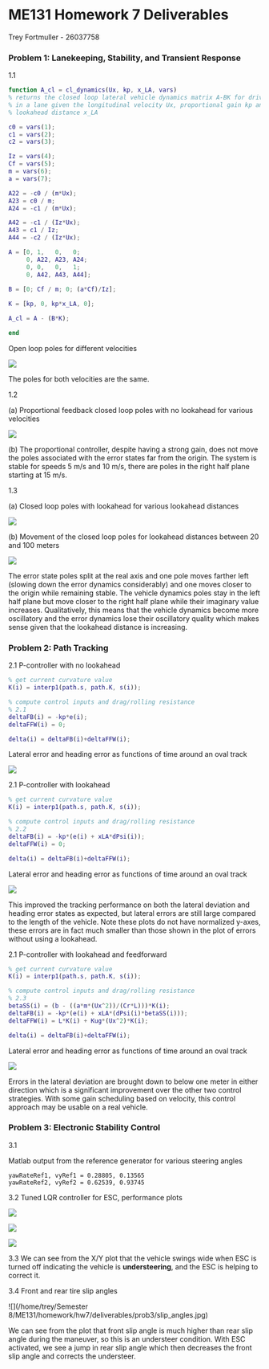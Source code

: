 # ME131 Homework 7 Deliverables

Trey Fortmuller - 26037758

### Problem 1: Lanekeeping, Stability, and Transient Response

1.1

```matlab
function A_cl = cl_dynamics(Ux, kp, x_LA, vars)
% returns the closed loop lateral vehicle dynamics matrix A-BK for driving
% in a lane given the longitudinal velocity Ux, proportional gain kp and
% lookahead distance x_LA

c0 = vars(1);
c1 = vars(2);
c2 = vars(3);

Iz = vars(4);
Cf = vars(5);
m = vars(6);
a = vars(7);

A22 = -c0 / (m*Ux);
A23 = c0 / m;
A24 = -c1 / (m*Ux);

A42 = -c1 / (Iz*Ux);
A43 = c1 / Iz;
A44 = -c2 / (Iz*Ux);

A = [0, 1,   0,   0;
     0, A22, A23, A24;
     0, 0,   0,   1;
     0, A42, A43, A44];
 
B = [0; Cf / m; 0; (a*Cf)/Iz];

K = [kp, 0, kp*x_LA, 0];

A_cl = A - (B*K);

end
```

Open loop poles for different velocities

![](/home/trey/Dev/me131/homework/hw7/deliverables/prob1/open_loop_poles.jpg)

The poles for both velocities are the same.

1.2

(a) Proportional feedback closed loop poles with no lookahead for various velocities

![](/home/trey/Dev/me131/homework/hw7/deliverables/prob1/cl_no_lookahead.jpg)

(b) The proportional controller, despite having a strong gain, does not move the poles associated with the error states far from the origin. The system is stable for speeds 5 m/s and 10 m/s, there are poles in the right half plane starting at 15 m/s.

1.3

(a) Closed loop poles with lookahead for various lookahead distances

![](/home/trey/Dev/me131/homework/hw7/deliverables/prob1/cl_lookahead.jpg)

(b) Movement of the closed loop poles for lookahead distances between 20 and 100 meters

![](/home/trey/Dev/me131/homework/hw7/deliverables/prob1/cl_lookahead_pole_movement.jpg)

The error state poles split at the real axis and one pole moves farther left (slowing down the error dynamics considerably) and one moves closer to the origin while remaining stable. The vehicle dynamics poles stay in the left half plane but move closer to the right half plane while their imaginary value increases. Qualitatively, this means that the vehicle dynamics become more oscillatory and the error dynamics lose their oscillatory quality which makes sense given that the lookahead distance is increasing.



### Problem 2: Path Tracking

2.1 P-controller with no lookahead

```matlab
% get current curvature value
K(i) = interp1(path.s, path.K, s(i));

% compute control inputs and drag/rolling resistance
% 2.1
deltaFB(i) = -kp*e(i);
deltaFFW(i) = 0;

delta(i) = deltaFB(i)+deltaFFW(i);
```

Lateral error and heading error as functions of time around an oval track

![](/home/trey/Dev/me131/homework/hw7/deliverables/prob2/p_ctrl_no_lookahead.jpg)

2.1 P-controller with lookahead

```matlab
% get current curvature value
K(i) = interp1(path.s, path.K, s(i));

% compute control inputs and drag/rolling resistance
% 2.2
deltaFB(i) = -kp*(e(i) + xLA*dPsi(i));
deltaFFW(i) = 0;

delta(i) = deltaFB(i)+deltaFFW(i);
```

Lateral error and heading error as functions of time around an oval track

![](/home/trey/Dev/me131/homework/hw7/deliverables/prob2/p_ctrl_lookahead.jpg)

This improved the tracking performance on both the lateral deviation and heading error states as expected, but lateral errors are still large compared to the length of the vehicle. Note these plots do not have normalized y-axes, these errors are in fact much smaller than those shown in the plot of errors without using a lookahead.

2.1 P-controller with lookahead and feedforward

```matlab
% get current curvature value
K(i) = interp1(path.s, path.K, s(i));

% compute control inputs and drag/rolling resistance
% 2.3
betaSS(i) = (b - ((a*m*(Ux^2))/(Cr*L)))*K(i);
deltaFB(i) = -kp*(e(i) + xLA*(dPsi(i)*betaSS(i)));
deltaFFW(i) = L*K(i) + Kug*(Ux^2)*K(i);

delta(i) = deltaFB(i)+deltaFFW(i);
```

Lateral error and heading error as functions of time around an oval track

![](/home/trey/Dev/me131/homework/hw7/deliverables/prob2/p_ctrl_lookahead_with_ffw.jpg)

Errors in the lateral deviation are brought down to below one meter in either direction which is a significant improvement over the other two control strategies. With some gain scheduling based on velocity, this control approach may be usable on a real vehicle.

### Problem 3: Electronic Stability Control

 3.1 

Matlab output from the reference generator for various steering angles

```
yawRateRef1, vyRef1 = 0.28805, 0.13565
yawRateRef2, vyRef2 = 0.62539, 0.93745
```

3.2 Tuned LQR controller for ESC, performance plots

![](/home/trey/Dev/me131/homework/hw7/deliverables/prob3/ESC1.jpg)

![](/home/trey/Dev/me131/homework/hw7/deliverables/prob3/ESC2.jpg)

![](/home/trey/Dev/me131/homework/hw7/deliverables/prob3/ESC3.jpg)

3.3 We can see from the X/Y plot that the vehicle swings wide when ESC is turned off indicating the vehicle is **understeering**, and the ESC is helping to correct it.

3.4 Front and rear tire slip angles

![](/home/trey/Semester 8/ME131/homework/hw7/deliverables/prob3/slip_angles.jpg)

We can see from the plot that front slip angle is much higher than rear slip angle during the maneuver, so this is an understeer condition. With ESC activated, we see a jump in rear slip angle which then decreases the front slip angle and corrects the understeer. 